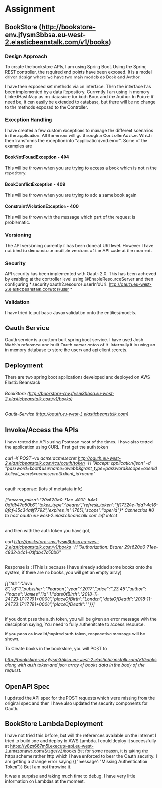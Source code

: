 # Assignment
## BookStore (http://bookstore-env.jfysm3bbsa.eu-west-2.elasticbeanstalk.com/v1/books)
### Design Approach
To create the bookstore APIs, I am using Spring Boot. Using the Spring REST controller, the required end points have been exposed. It is a model driven design where we have two main models as Book and Author.

I have then exposed set methods via an interface. Then the interface has been implemented by a data Repository. Currently I am using in memory LinkedHashMap as my datastore for both Book and the Author. In Future if need be, it can easily be extended to database, but there will be no change to the methods exposed to the Controller. 

### Exception Handling
I have created a few custom exceptions to manage the different scenarios in the application. All the errors will go through a ControllerAdvice. Which then transforms the exception into "application/vnd.error". Some of the examples are

#### BookNotFoundException - 404
This will be thrown when you are trying to access a book which is not in the repository.
#### BookConflictException - 409
This will be thrown when you are trying to add a same book again
#### ConstraintViolationException - 400
This will be thrown with the message which part of the request is problematic.

### Versioning
The API versioning currently it has been done at URI level. However I have not tried to demonstrate mutliple versions of the API code at the moment.

### Security
API security has been implemented with Oauth 2.0. This has been achieved by enabling at the controller level using @EnableResourceServer and then configuring * security.oauth2.resource.userInfoUri: http://oauth.eu-west-2.elasticbeanstalk.com/tcs/user *

### Validation
I have tried to put basic Javax validation onto the entities/models.

## Oauth Service
Oauth service is a custom built spring boot service. I have used Josh Webb's reference and built Oauth server ontop of it. Internally it is using an in memory database to store the users and api client secrets. 

## Deployment
There are two spring boot applications developed and deployed on AWS Elastic Beanstack
###### BookStore (http://bookstore-env.jfysm3bbsa.eu-west-2.elasticbeanstalk.com/v1/books)
###### Oauth-Service (http://oauth.eu-west-2.elasticbeanstalk.com)

## Invoke/Access the APIs

I have tested the APIs using Postman most of the times. I have also tested the application using CURL.
First get the auth token
###### curl -X POST -vu acme:acmesecret http://oauth.eu-west-2.elasticbeanstalk.com/tcs/oauth/token -H "Accept: application/json" -d "password=boot&username=pwebb&grant_type=password&scope=openid&client_secret=acmesecret&client_id=acme"

oauth response: (lots of metadata info)
###### {"access_token":"29e620a0-71ee-4832-b4c1-0dfdb47a50b6","token_type":"bearer","refresh_token":"ff17320e-1da1-4c16-8fcf-85c34a8f7792","expires_in":17651,"scope":"openid"}* Connection #0 to host oauth.eu-west-2.elasticbeanstalk.com left intact

and then with the auth token you have got, 
###### curl http://bookstore-env.jfysm3bbsa.eu-west-2.elasticbeanstalk.com/v1/books -H "Authorization: Bearer 29e620a0-71ee-4832-b4c1-0dfdb47a50b6"

Response is : (This is because I have already added some books onto the system, if there are no books, you will get an empty array)

###### [{"title":"Java 8","id":1,"publisher":"Pearson","year":"2017","price":"123.45","author":{"name":"James","id":1,"dateOfBirth":"2018-11-24T23:17:17.791+0000","placeOfBirth":"London","dateOfDeath":"2018-11-24T23:17:17.791+0000","placeOfDeath":""}}]

if you dont pass the auth token, you will be given an error message with the description saying, You need to fully authenitcate to access resource.

if you pass an invalid/expired auth token, respecetive message will be shown.

To Create books in the bookstore, you will POST to
###### http://bookstore-env.jfysm3bbsa.eu-west-2.elasticbeanstalk.com/v1/books along with auth token and json array of books data in the body of the request.

## OpenAPI Spec
I updated the API spec for the POST requests which were missing from the original spec and then I have also updated the security components for Oauth.

## BookStore Lambda Deployment
I have not tried this before, but will the references available on the internet I tried to build one and deploy to AWS Lambda. 
I could deploy it successfully at https://y8zn667m5l.execute-api.eu-west-2.amazonaws.com/Stage/v2/books
But for some reason, it is taking the https scheme rather http which I have enforced to bear the Oauth security. I am getting a strange error saying {{"message":"Missing Authentication Token"}} But I am not throwing it. 

It was a surprise and taking much time to debug. I have very little information on Lambdas at the moment.
